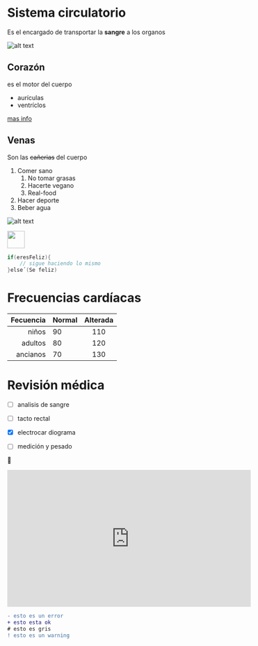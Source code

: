# Sistema circulatorio

Es el encargado de transportar la **sangre** a los organos


![alt text][foto_sistema]

## Corazón

es el motor del cuerpo
* aurículas
* ventríclos

[mas info](https://es.wikipedia.org/wiki/Coraz%C3%B3n)

## Venas

Son las ~~cañerias~~ del cuerpo
1. Comer sano
   1. No tomar grasas
   2. Hacerte vegano
   3. Real-food
2. Hacer deporte
3. Beber agua


![alt text](https://upload.wikimedia.org/wikipedia/commons/thumb/f/f1/Heart_coraz%C3%B3n.svg/1200px-Heart_coraz%C3%B3n.svg.png)


[foto_sistema]:https://upload.wikimedia.org/wikipedia/commons/thumb/f/f1/Heart_coraz%C3%B3n.svg/1200px-Heart_coraz%C3%B3n.svg.png

<img width="40px"   src="https://upload.wikimedia.org/wikipedia/commons/thumb/f/f1/Heart_coraz%C3%B3n.svg/1200px-Heart_coraz%C3%B3n.svg.png">


```java
if(eresFeliz){
    // sigue haciendo lo mismo
}else´(Se feliz)
```

# Frecuencias cardíacas

| Fecuencia | Normal | Alterada |
| --------: | ------ | :------: |
| niños     |   90   | 110      |
| adultos   |   80   | 120      |
| ancianos  |   70   | 130      |



# Revisión médica

- [ ] analisis de sangre
- [ ] tacto rectal
- [x] electrocar diograma
- [ ] medición y pesado


:heartbeat: 



<iframe width="560" height="315" src="https://www.youtube.com/embed/OgIRAjnnJzI" title="YouTube video player" frameborder="0" allow="accelerometer; autoplay; clipboard-write; encrypted-media; gyroscope; picture-in-picture" allowfullscreen></iframe>


```diff
- esto es un error
+ esto esta ok
# esto es gris
! esto es un warning
```
